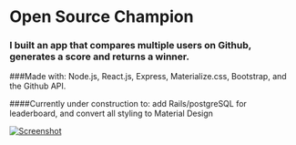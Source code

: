 # Open Source Champion

### I built an app that compares multiple users on Github, generates a score and returns a winner. 

###Made with: Node.js, React.js, Express, Materialize.css, Bootstrap, and the Github API.

####Currently under construction to: add Rails/postgreSQL for leaderboard, and convert all styling to Material Design

[![Screenshot](http://i.imgur.com/t2b67dH.png)](https://youtu.be/boYnvroEK1Y)
